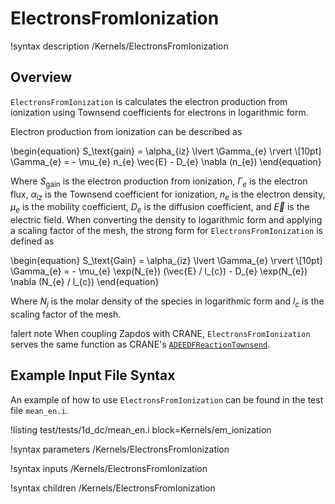# ElectronsFromIonization

!syntax description /Kernels/ElectronsFromIonization

## Overview

`ElectronsFromIonization` is calculates the electron production from ionization using Townsend coefficients for electrons in logarithmic form.

Electron production from ionization can be described as

\begin{equation}
S_\text{gain} = \alpha_{iz} \lvert \Gamma_{e} \rvert \\[10pt]
\Gamma_{e} = - \mu_{e} n_{e} \vec{E} - D_{e} \nabla (n_{e})
\end{equation}

Where $S_\text{gain}$ is the electron production from ionization, $\Gamma_{e}$ is the electron flux, $\alpha_{iz}$ is the Townsend coefficient for ionization, $n_{e}$ is the electron density, $\mu_{e}$ is the mobility coefficient, $D_{e}$ is the diffusion coefficient, and $\vec{E}$ is
the electric field. When converting the density to logarithmic form and applying a scaling factor of the mesh, the strong form for `ElectronsFromIonization` is defined as

\begin{equation}
S_\text{Gain} = \alpha_{iz} \lvert \Gamma_{e} \rvert \\[10pt]
\Gamma_{e} = - \mu_{e} \exp(N_{e}) (\vec{E} / l_{c}) - D_{e} \exp(N_{e}) \nabla (N_{e} / l_{c})
\end{equation}

Where $N_{j}$ is the molar density of the species in logarithmic form and $l_{c}$ is the scaling factor of the mesh.

!alert note
When coupling Zapdos with CRANE, `ElectronsFromIonization` serves the same function as CRANE's [`ADEEDFReactionTownsend`](/kernels/ADEEDFReactionTownsend.md).

## Example Input File Syntax

An example of how to use `ElectronsFromIonization` can be found in the
test file `mean_en.i`.

!listing test/tests/1d_dc/mean_en.i block=Kernels/em_ionization

!syntax parameters /Kernels/ElectronsFromIonization

!syntax inputs /Kernels/ElectronsFromIonization

!syntax children /Kernels/ElectronsFromIonization
